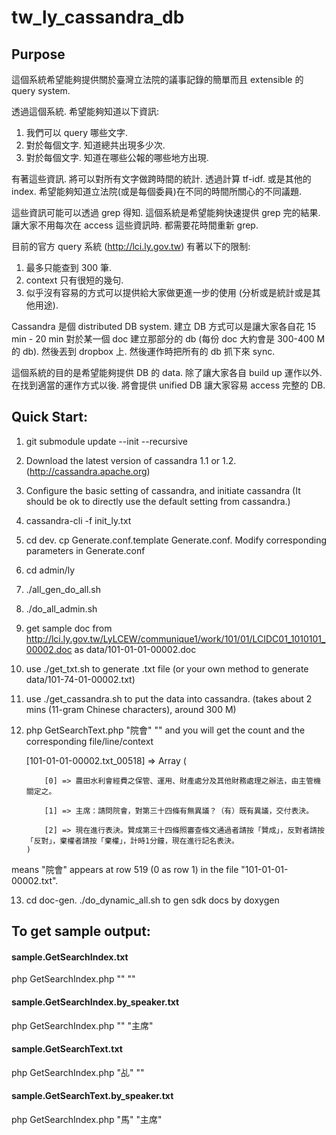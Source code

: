 tw_ly_cassandra_db
==================

## Purpose

這個系統希望能夠提供關於臺灣立法院的議事記錄的簡單而且 extensible 的 query system.

透過這個系統. 希望能夠知道以下資訊:
1. 我們可以 query 哪些文字.
2. 對於每個文字. 知道總共出現多少次.
3. 對於每個文字. 知道在哪些公報的哪些地方出現.

有著這些資訊. 將可以對所有文字做跨時間的統計. 
透過計算 tf-idf. 或是其他的 index.
希望能夠知道立法院(或是每個委員)在不同的時間所關心的不同議題.

這些資訊可能可以透過 grep 得知.
這個系統是希望能夠快速提供 grep 完的結果. 讓大家不用每次在 access 這些資訊時. 都需要花時間重新 grep.

目前的官方 query 系統 (http://lci.ly.gov.tw)
有著以下的限制:
1. 最多只能查到 300 筆.
2. context 只有很短的幾句.
3. 似乎沒有容易的方式可以提供給大家做更進一步的使用 (分析或是統計或是其他用途).

Cassandra 是個 distributed DB system.
建立 DB 方式可以是讓大家各自花 15 min - 20 min 對於某一個 doc 建立那部分的 db 
(每份 doc 大約會是 300-400 M 的 db). 然後丟到 dropbox 上.
然後運作時把所有的 db 抓下來 sync. 

這個系統的目的是希望能夠提供 DB 的 data.
除了讓大家各自 build up 運作以外.
在找到適當的運作方式以後. 將會提供 unified DB 讓大家容易 access 完整的 DB.

## Quick Start:

1. git submodule update --init --recursive

2. Download the latest version of cassandra 1.1 or 1.2. (http://cassandra.apache.org)
3. Configure the basic setting of cassandra, and initiate cassandra (It should be ok to directly use the default setting from cassandra.)
4. cassandra-cli -f init_ly.txt

5. cd dev. cp Generate.conf.template Generate.conf. Modify corresponding parameters in Generate.conf

6. cd admin/ly
7. ./all_gen_do_all.sh
8. ./do_all_admin.sh

9. get sample doc from http://lci.ly.gov.tw/LyLCEW/communique1/work/101/01/LCIDC01_1010101_00002.doc as data/101-01-01-00002.doc
10. use ./get_txt.sh to generate .txt file (or your own method to generate data/101-74-01-00002.txt)

11. use ./get_cassandra.sh to put the data into cassandra. (takes about 2 mins (11-gram Chinese characters), around 300 M)

12. php GetSearchText.php "院會" "" and you will get the count and the corresponding file/line/context

    [101-01-01-00002.txt_00518] => Array
        (

            [0] => 農田水利會經費之保管、運用、財產處分及其他財務處理之辦法，由主管機關定之。

            [1] => 主席：請問院會，對第三十四條有無異議？（有）既有異議，交付表決。

            [2] => 現在進行表決。贊成第三十四條照審查條文通過者請按「贊成」，反對者請按「反對」，棄權者請按「棄權」，計時1分鐘，現在進行記名表決。
        )

means "院會" appears at row 519 (0 as row 1) in the file "101-01-01-00002.txt".

13. cd doc-gen. ./do_dynamic_all.sh to gen sdk docs by doxygen

## To get sample output:

#### sample.GetSearchIndex.txt
php GetSearchIndex.php "" ""

#### sample.GetSearchIndex.by_speaker.txt
php GetSearchIndex.php "" "主席"

#### sample.GetSearchText.txt
php GetSearchIndex.php "乩" ""

#### sample.GetSearchText.by_speaker.txt
php GetSearchIndex.php "馬" "主席"
